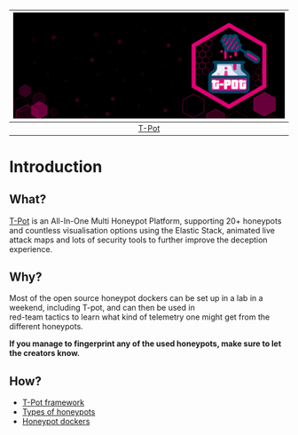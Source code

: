 | ![T-Pot](../../_static/images/tpotsocial.png)
|:--:|
| [T-Pot](https://github.com/telekom-security/tpotce) |

# Introduction

## What?

[T-Pot](https://github.com/telekom-security/tpotce) is an All-In-One Multi Honeypot Platform, supporting 20+ 
honeypots and countless visualisation options using the Elastic Stack, animated live attack maps and lots of 
security tools to further improve the deception experience.

## Why?

Most of the open source honeypot dockers can be set up in a lab in a weekend, including T-pot, and can then be used in  
red-team tactics to learn what kind of telemetry one might get from the different honeypots. 

**If you manage to fingerprint any of the used honeypots, make sure to let the creators know.**

## How?

* [T-Pot framework](tpot.md)
* [Types of honeypots](types.md)
* [Honeypot dockers](honeypots.md)

